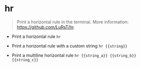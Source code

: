 # hr
> Print a horizontal rule in the terminal.
> More information: <https://github.com/LuRsT/hr>.

- Print a horizontal rule
`hr`

- Print a horizontal rule with a custom string
`hr {{string}}`

- Print a multiline horizontal rule
`hr {{string_a}} {{string_b}} {{string_c}}`
